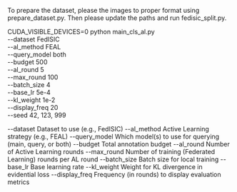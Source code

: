 To prepare the dataset, please the images to proper format using prepare_dataset.py. Then please update the paths and run fedisic_split.py.

CUDA_VISIBLE_DEVICES=0 python main_cls_al.py \
  --dataset FedISIC \
  --al_method FEAL \
  --query_model both \
  --budget 500 \
  --al_round 5 \
  --max_round 100 \
  --batch_size 4 \
  --base_lr 5e-4 \
  --kl_weight 1e-2 \
  --display_freq 20 \
  --seed 42, 123, 999

--dataset
Dataset to use (e.g., FedISIC)
--al_method
Active Learning strategy (e.g., FEAL)
--query_model
Which model(s) to use for querying (main, query, or both)
--budget
Total annotation budget
--al_round
Number of Active Learning rounds
--max_round
Number of training (Federated Learning) rounds per AL round
--batch_size
Batch size for local training
--base_lr
Base learning rate
--kl_weight
Weight for KL divergence in evidential loss
--display_freq
Frequency (in rounds) to display evaluation metrics
